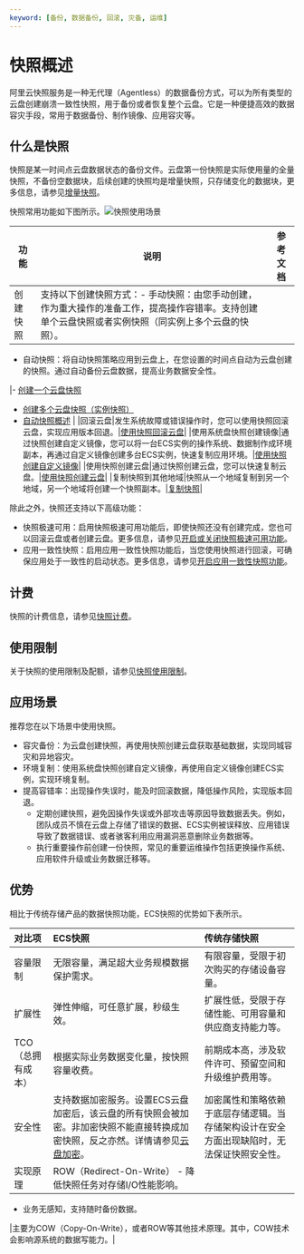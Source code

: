 ```yaml
---
keyword: [备份, 数据备份, 回滚, 灾备, 运维]
---
```


# 快照概述

阿里云快照服务是一种无代理（Agentless）的数据备份方式，可以为所有类型的云盘创建崩溃一致性快照，用于备份或者恢复整个云盘。它是一种便捷高效的数据容灾手段，常用于数据备份、制作镜像、应用容灾等。

## 什么是快照

快照是某一时间点云盘数据状态的备份文件。云盘第一份快照是实际使用量的全量快照，不备份空数据块，后续创建的快照均是增量快照，只存储变化的数据块，更多信息，请参见[增量快照](/intl.zh-CN/快照/增量快照.md)。

快照常用功能如下图所示。![快照使用场景](https://static-aliyun-doc.oss-accelerate.aliyuncs.com/assets/img/zh-CN/5812479061/p207220.png)



|功能|说明|参考文档|
|--|--|----|
|创建快照|支持以下创建快照方式：-   手动快照：由您手动创建，作为重大操作的准备工作，提高操作容错率。支持创建单个云盘快照或者实例快照（同实例上多个云盘的快照）。
-   自动快照：将自动快照策略应用到云盘上，在您设置的时间点自动为云盘创建的快照。通过自动备份云盘数据，提高业务数据安全性。

|-   [创建一个云盘快照](/intl.zh-CN/快照/使用快照/创建一个云盘快照.md)
-   [创建多个云盘快照（实例快照）](/intl.zh-CN/快照/使用实例快照/创建多个云盘快照（实例快照）.md)
-   [自动快照概述](/intl.zh-CN/快照/使用自动快照策略/自动快照策略概述.md) |
|回滚云盘|发生系统故障或错误操作时，您可以使用快照回滚云盘，实现应用版本回退。|[使用快照回滚云盘](/intl.zh-CN/快照/使用快照/使用快照回滚云盘.md)|
|使用系统盘快照创建镜像|通过快照创建自定义镜像，您可以将一台ECS实例的操作系统、数据制作成环境副本，再通过自定义镜像创建多台ECS实例，快速复制应用环境。|[使用快照创建自定义镜像](/intl.zh-CN/镜像/自定义镜像/创建自定义镜像/使用快照创建自定义镜像.md)|
|使用快照创建云盘|通过快照创建云盘，您可以快速复制云盘。|[使用快照创建云盘](/intl.zh-CN/块存储/云盘/创建云盘/使用快照创建云盘.md)|
|复制快照到其他地域|快照从一个地域复制到另一个地域，另一个地域将创建一个快照副本。|[复制快照](/intl.zh-CN/快照/使用快照/复制快照.md)|

除此之外，快照还支持以下高级功能：

-   快照极速可用：启用快照极速可用功能后，即使快照还没有创建完成，您也可以回滚云盘或者创建云盘。更多信息，请参见[开启或关闭快照极速可用功能](/intl.zh-CN/快照/使用快照/开启或关闭快照极速可用功能.md)。
-   应用一致性快照：启用应用一致性快照功能后，当您使用快照进行回滚，可确保应用处于一致性的启动状态。更多信息，请参见[开启应用一致性快照功能](/intl.zh-CN/快照/使用实例快照/开启应用一致性快照功能.md)。

## 计费

快照的计费信息，请参见[快照计费](/intl.zh-CN/产品计费/计费项/快照计费.md)。

## 使用限制

关于快照的使用限制及配额，请参见[快照使用限制](/intl.zh-CN/产品简介/使用限制.md)。

## 应用场景

推荐您在以下场景中使用快照。

-   容灾备份：为云盘创建快照，再使用快照创建云盘获取基础数据，实现同城容灾和异地容灾。
-   环境复制：使用系统盘快照创建自定义镜像，再使用自定义镜像创建ECS实例，实现环境复制。
-   提高容错率：出现操作失误时，能及时回滚数据，降低操作风险，实现版本回退。
    -   定期创建快照，避免因操作失误或外部攻击等原因导致数据丢失。例如，团队成员不慎在云盘上存储了错误的数据、ECS实例被误释放、应用错误导致了数据错误、或者骇客利用应用漏洞恶意删除业务数据等。
    -   执行重要操作前创建一份快照，常见的重要运维操作包括更换操作系统、应用软件升级或业务数据迁移等。

## 优势

相比于传统存储产品的数据快照功能，ECS快照的优势如下表所示。

|对比项|ECS快照|传统存储快照|
|:--|:----|:-----|
|容量限制|无限容量，满足超大业务规模数据保护需求。|有限容量，受限于初次购买的存储设备容量。|
|扩展性|弹性伸缩，可任意扩展，秒级生效。|扩展性低，受限于存储性能、可用容量和供应商支持能力等。|
|TCO（总拥有成本）|根据实际业务数据变化量，按快照容量收费。|前期成本高，涉及软件许可、预留空间和升级维护费用等。|
|安全性|支持数据加密服务。设置ECS云盘加密后，该云盘的所有快照会被加密。非加密快照不能直接转换成加密快照，反之亦然。详情请参见[云盘加密](/intl.zh-CN/块存储/加密云盘/加密概述.md)。|加密属性和策略依赖于底层存储逻辑。当存储架构设计在安全方面出现缺陷时，无法保证快照安全性。|
|实现原理|ROW（Redirect-On-Write） -   降低快照任务对存储I/O性能影响。
-   业务无感知，支持随时备份数据。

|主要为COW（Copy-On-Write），或者ROW等其他技术原理。其中，COW技术会影响源系统的数据写能力。|

